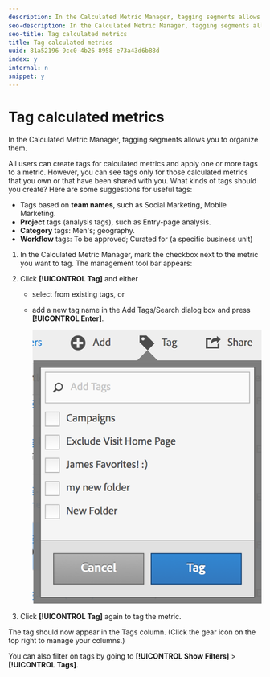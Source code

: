 ```yaml
---
description: In the Calculated Metric Manager, tagging segments allows you to organize them.
seo-description: In the Calculated Metric Manager, tagging segments allows you to organize them.
seo-title: Tag calculated metrics
title: Tag calculated metrics
uuid: 81a52196-9cc0-4b26-8958-e73a43d6b88d
index: y
internal: n
snippet: y
---
```


# Tag calculated metrics

In the Calculated Metric Manager, tagging segments allows you to organize them.

All users can create tags for calculated metrics and apply one or more tags to a metric. However, you can see tags only for those calculated metrics that you own or that have been shared with you. What kinds of tags should you create? Here are some suggestions for useful tags:

* Tags based on **team names**, such as Social Marketing, Mobile Marketing. 
* **Project** tags (analysis tags), such as Entry-page analysis. 
* **Category** tags: Men's; geography. 
* **Workflow** tags: To be approved; Curated for (a specific business unit)

1. In the Calculated Metric Manager, mark the checkbox next to the metric you want to tag. The management tool bar appears: 
1. Click **[!UICONTROL Tag]** and either

    * select from existing tags, or 
    * add a new tag name in the Add Tags/Search dialog box and press **[!UICONTROL Enter]**.

      ![](assets/cm_add_tags.png)

1. Click **[!UICONTROL Tag]** again to tag the metric.

The tag should now appear in the Tags column. (Click the gear icon on the top right to manage your columns.)

You can also filter on tags by going to **[!UICONTROL Show Filters]** > **[!UICONTROL Tags]**. 
